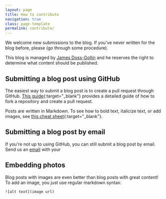 ```yaml
---
layout: page
title: How to contribute
navigation: true
class: page-template
permalink: contribute/
---
```


We welcome new submissions to the blog.
If you've never written for the blog before, please (go through some procedure).

This blog is managed by [James Doss-Gollin]({{site.baseurl}}authors/jdossgollin) and he reserves the right to determine what content should be published.

## Submitting a blog post using GitHub

The easiest way to submit a blog post is to create a pull request through GitHub.
[This guide](https://opensource.com/article/19/7/create-pull-request-github){:target="_blank"} provides a detailed guide of how to fork a repository and create a pull request.

Posts are written in Markdown.
To see how to bold text, italicize text, or add images, see [this cheat sheet](https://www.markdownguide.org/cheat-sheet/){:target="_blank"}.

## Submitting a blog post by email

If you're not up to using GitHub, you can still submit a blog post by email.
Send us an [email](mailto:{{site.email}}) with your 

## Embedding photos

Blog posts with images are even better than blog posts with great content!
To add an image, you just use regular markdown syntax:

```
![alt text](image url)
```
